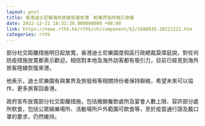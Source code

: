 ```yaml
---
layout: post
title: 香港迪士尼稱海外旅客恢復來港　盼業界協作吸引旅客
date: 2022-12-21 18:31:30.000000000 +08:00
link: https://news.rthk.hk/rthk/ch/component/k2/1680835-20221221.htm
categories: rthk
---
```


部分社交距離措施明日起放寬，香港迪士尼樂園度假區行政總裁莫偉庭說，對任何防疫措施放寛都表示歡迎，相信對本地及海外訪客都有吸引力，目前已經見到海外旅客陸續恢復來港。

他表示，迪士尼樂園有與業界及旅發局等相關持份者保持聯絡，希望未來可以協作，更多旅客回香港。

政府宣布放寬部分社交距離措施，包括撤銷餐飲處所及宴會人數上限、容許部分處所飲食，包括公眾娛樂場所、活動場所戶外範圍可飲食等，至於疫苗通行證及戴口罩的要求，仍然維持。
